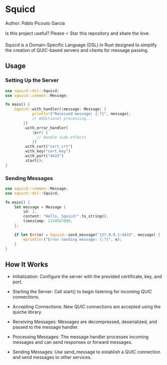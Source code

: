 # Squicd

Author: Pablo Picouto Garcia

Is this project useful? Please ⭐ Star this repository and share the love.

Squicd is a Domain-Specific Language (DSL) in Rust designed to simplify the creation of QUIC-based servers and clients for message passing.

## Usage

### Setting Up the Server

```rust
use squicd::dsl::Squicd;
use squicd::common::Message;

fn main() {
    Squicd::with_handler(|message: Message| {
            println!("Received message: {:?}", message);
            // Additional processing...
        })
        .with_error_handler(
            |err| {
              // Handle side effects
            })
        .with_cert("cert.crt")
        .with_key("cert.key")
        .with_port("4433")
        .start();
}

```

### Sending Messages
```rust
use squicd::common::Message;
use squicd::dsl::Squicd;

fn main() {
    let message = Message {
        id: 1,
        content: "Hello, Squicd!".to_string(),
        timestamp: 1234567890,
    };

    if let Err(e) = Squicd::send_message("127.0.0.1:4433", message) {
        eprintln!("Error sending message: {:?}", e);
    }
}

```

## How It Works

* Initialization: Configure the server with the provided certificate, key, and port.

* Starting the Server: Call start() to begin listening for incoming QUIC connections.
* Accepting Connections: New QUIC connections are accepted using the quiche library.
* Receiving Messages: Messages are decompressed, deserialized, and passed to the message handler.
* Processing Messages: The message handler processes incoming messages and can send responses or forward messages.
* Sending Messages: Use send_message to establish a QUIC connection and send messages to other services.